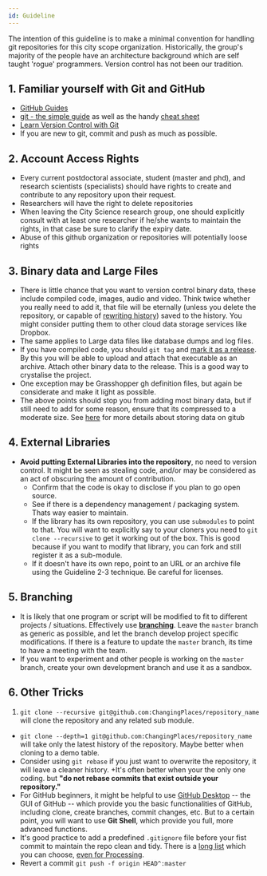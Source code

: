 ```yaml
---
id: Guideline
---
```


The intention of this guideline is to make a minimal convention for handling git repositories for this city scope organization. Historically, the group's majority of the people have an architecture background which are self taught 'rogue' programmers. Version control has not been our tradition.

## 1. Familiar yourself with Git and GitHub

-   [GitHub Guides](https://guides.github.com/)
-   [git - the simple guide](http://rogerdudler.github.io/git-guide/) as well as the handy [cheat sheet](http://rogerdudler.github.io/git-guide/files/git_cheat_sheet.pdf)
-   [Learn Version Control with Git
    ](https://www.git-tower.com/learn/git/ebook)
-   If you are new to git, commit and push as much as possible.

## 2. Account Access Rights

-   Every current postdoctoral associate, student (master and phd), and research scientists (specialists) should have rights to create and contribute to any repository upon their request.
-   Researchers will have the right to delete repositories
-   When leaving the City Science research group, one should explicitly consult with at least one researcher if he/she wants to maintain the rights, in that case be sure to clarify the expiry date.
-   Abuse of this github organization or repositories will potentially loose rights

## 3. Binary data and Large Files

-   There is little chance that you want to version control binary data, these include compiled code, images, audio and video. Think twice whether you really need to add it, that file will be eternally (unless you delete the repository, or capable of [rewriting history](https://git-scm.com/book/en/v2/Git-Tools-Rewriting-History)) saved to the history. You might consider putting them to other cloud data storage services like Dropbox.
-   The same applies to Large data files like database dumps and log files.
-   If you have compiled code, you should `git tag` and [mark it as a release](https://help.github.com/articles/creating-releases/). By this you will be able to upload and attach that executable as an archive. Attach other binary data to the release. This is a good way to crystalise the project.
-   One exception may be Grasshopper gh definition files, but again be considerate and make it light as possible.
-   The above points should stop you from adding most binary data, but if still need to add for some reason, ensure that its compressed to a moderate size. See [here](https://www.r-bloggers.com/data-on-github-the-easy-way-to-make-your-data-available/) for more details about storing data on gitub

## 4. External Libraries

-   **Avoid putting External Libraries into the repository**, no need to version control. It might be seen as stealing code, and/or may be considered as an act of obscuring the amount of contribution.
    -   Confirm that the code is okay to disclose if you plan to go open source.
    -   See if there is a dependency management / packaging system. Thats way easier to maintain.
    -   If the library has its own repository, you can use `submodules` to point to that. You will want to explicitly say to your cloners you need to `git clone --recursive` to get it working out of the box. This is good because if you want to modify that library, you can fork and still register it as a sub-module.
    -   If it doesn't have its own repo, point to an URL or an archive file using the Guideline 2-3 technique. Be careful for licenses.

## 5. Branching

-   It is likely that one program or script will be modified to fit to different projects / situations. Effectively use **[branching](https://en.wikipedia.org/wiki/Branching_%28version_control%29)**. Leave the `master` branch as generic as possible, and let the branch develop project specific modifications. If there is a feature to update the `master` branch, its time to have a meeting with the team.
-   If you want to experiment and other people is working on the `master` branch, create your own development branch and use it as a sandbox.

## 6. Other Tricks

1. `git clone --recursive git@github.com:ChangingPlaces/repository_name` will clone the repository and any related sub module.

-   `git clone --depth=1 git@github.com:ChangingPlaces/repository_name` will take only the latest history of the repository. Maybe better when cloning to a demo table.
-   Consider using `git rebase` if you just want to overwrite the repository, it will leave a cleaner history. +It's often better when your the only one coding. but **"do not rebase commits that exist outside your repository."**
-   For GitHub beginners, it might be helpful to use [GitHub Desktop](https://desktop.github.com/) -- the GUI of GitHub -- which provide you the basic functionalities of GitHub, including clone, create branches, commit changes, etc. But to a certain point, you will want to use **Git Shell**, which provide you full, more advanced functions.
-   It's good practice to add a predefined `.gitignore` file before your fist commit to maintain the repo clean and tidy. There is a [long list](https://github.com/github/gitignore) which you can choose, [even for Processing](https://github.com/github/gitignore/blob/master/Processing.gitignore).
-   Revert a commit `git push -f origin HEAD^:master`
